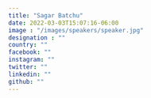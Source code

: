 ```yaml
---
title: "Sagar Batchu"
date: 2022-03-03T15:07:16-06:00
image : "/images/speakers/speaker.jpg"
designation : ""
country: ""
facebook: ""
instagram: ""
twitter: ""
linkedin: ""
github: ""
---
```


